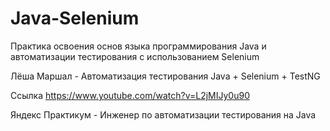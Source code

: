# Java-Selenium
Практика освоения основ языка программирования Java и автоматизации тестирования с использованием Selenium

Лёша Маршал - Автоматизация тестирования Java + Selenium + TestNG

Ссылка https://www.youtube.com/watch?v=L2jMIJy0u90

Яндекс Практикум - Инженер по автоматизации тестирования на Java

